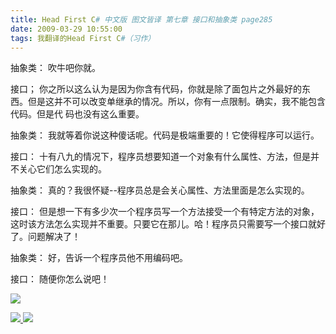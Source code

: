 ```yaml
---
title: Head First C# 中文版 图文皆译 第七章 接口和抽象类 page285
date: 2009-03-29 10:55:00
tags: 我翻译的Head First C#（习作）
---
```

抽象类：  吹牛吧你就。

  

接口；  你之所以这么认为是因为你含有代码，你就是除了面包片之外最好的东西。但是这并不可以改变单继承的情况。所以，你有一点限制。确实，我不能包含代码。但是代
码也没有这么重要。

抽象类：  我就等着你说这种傻话呢。代码是极端重要的！它使得程序可以运行。

接口：  十有八九的情况下，程序员想要知道一个对象有什么属性、方法，但是并不关心它们怎么实现的。

抽象类：  真的？我很怀疑--程序员总是会关心属性、方法里面是怎么实现的。

接口：
但是想一下有多少次一个程序员写一个方法接受一个有特定方法的对象，这时该方法怎么实现并不重要。只要它在那儿。哈！程序员只需要写一个接口就好了。问题解决了！

抽象类：  好，告诉一个程序员他不用编码吧。

接口：  随便你怎么说吧！

  

![](https://p-blog.csdn.net/images/p_blog_csdn_net/cuipengfei1/EntryImages/20090329/2009-03-29_10-50-11.jpg)



[ ![](https://profile.csdnimg.cn/5/2/5/3_cuipengfei1)
![](https://g.csdnimg.cn/static/user-reg-year/1x/11.png)
](https://blog.csdn.net/cuipengfei1)





